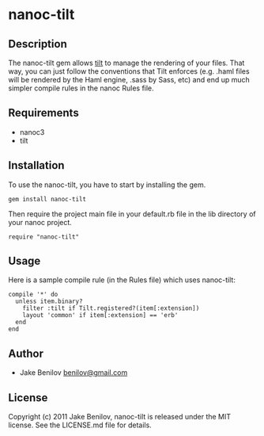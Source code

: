 # nanoc-tilt

## Description

The nanoc-tilt gem allows [tilt](https://github.com/rtomayko/tilt) to manage the rendering of your files. That way, you can just follow the conventions that Tilt enforces (e.g. .haml files will be rendered by the Haml engine, .sass by Sass, etc) and end up much simpler compile rules in the nanoc Rules file.

## Requirements

* nanoc3
* tilt

## Installation

To use the nanoc-tilt, you have to start by installing the gem.

    gem install nanoc-tilt

Then require the project main file in your default.rb file in the lib directory of your nanoc project.

    require "nanoc-tilt"

## Usage

Here is a sample compile rule (in the Rules file) which uses nanoc-tilt:

    compile '*' do
      unless item.binary?
        filter :tilt if Tilt.registered?(item[:extension])
        layout 'common' if item[:extension] == 'erb'
      end
    end

## Author

* Jake Benilov <benilov@gmail.com>

## License

Copyright (c) 2011 Jake Benilov, nanoc-tilt is released under the MIT license.
See the LICENSE.md file for details.